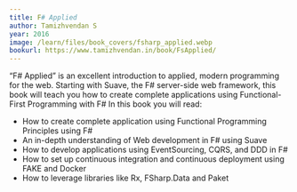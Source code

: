 ```yaml
---
title: F# Applied
author: Tamizhvendan S
year: 2016
image: /learn/files/book_covers/fsharp_applied.webp
bookurl: https://www.tamizhvendan.in/book/FsApplied/
---
```

“F# Applied” is an excellent introduction to applied, modern programming for the web. Starting with Suave, the F# server-side web framework, this book will teach you how to create complete applications using Functional-First Programming with F#
In this book you will read:

- How to create complete application using Functional Programming Principles using F#
- An in-depth understanding of Web development in F# using Suave
- How to develop applications using EventSourcing, CQRS, and DDD in F#
- How to set up continuous integration and continuous deployment using FAKE and Docker
- How to leverage libraries like Rx, FSharp.Data and Paket
